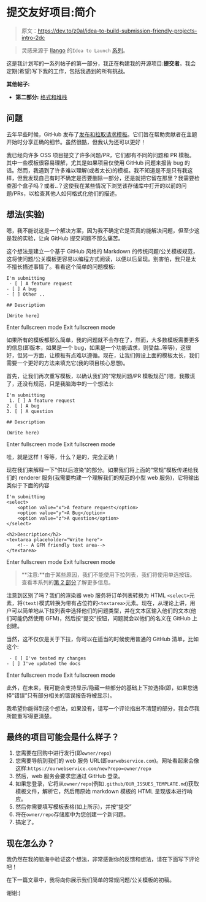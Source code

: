 # 提交友好项目:简介

> 原文：<https://dev.to/z0al/idea-to-build-submission-friendly-projects-intro-2dc>

> 灵感来源于 [Ilango](https://dev.to/ilangorajagopal) 的`Idea to Launch` [系列](https://dev.to/ilangorajagopal/idea-to-launch-building-a-side-project-in-public-2ae)。

这是我计划写的一系列帖子的第一部分，我正在构建我的开源项目:**提交者**。我会定期(希望)写下我的工作，包括我遇到的所有挑战。

**其他帖子:**

*   **第二部分:** [格式和堆栈](https://dev.to/ahmedtaj/idea-to-build-submission-friendly-projects-format--stack-7ee)

## 问题

去年早些时候，GitHub 发布了[发布和拉取请求模板](https://github.com/blog/2111-issue-and-pull-request-templates)。它们旨在帮助贡献者在主题开始时分享正确的细节。虽然很酷，但我认为还可以更好！

我已经向许多 OSS 项目提交了许多问题/PR，它们都有不同的问题和 PR 模板。其中一些模板很容易理解，尤其是如果项目仅使用 GitHub 问题来报告 bug 的话。然而，我遇到了许多难以理解(或者太长)的模板。我不知道是不是只有我这样，但我发现自己有时不确定是否要删除一部分，还是就把它留在那里？我需要检查那个盒子吗？或者..？这使我在某些情况下浏览该存储库中打开的以前的问题/PRs，以检查其他人如何格式化他们的描述。

## 想法(实验)

嗯，我不能说这是一个解决方案，因为我不确定它是否真的能解决问题，但至少这是我的实验，让向 GitHub 提交问题不那么痛苦。

这个想法是建立一个基于 GitHub 风格的 Markdown 的传统问题/公关模板规范，这将使问题/公关模板更容易以编程方式阅读，以便以后呈现。别害怕，我只是太不擅长描述事情了。看看这个简单的问题模板:

```
I'm submitting
 - [ ] A feature request
- [ ] A bug
- [ ] Other ..

## Description

[Write here] 
```

Enter fullscreen mode Exit fullscreen mode

如果所有的模板都那么简单，我的问题就不会存在了，然而，大多数模板需要更多的信息(即版本，如果是一个 bug，如果是一个功能请求，则受益..等等)，这很好，但另一方面，让模板有点难以遵循。现在，让我们假设上面的模板太长，我们需要一个更好的方法来填充它(我的项目核心思想)。

首先，让我们再次重写模板，以确认我们的“常规问题/PR 模板规范”(嗯，我撒谎了，还没有规范，只是我脑海中的一个想法:):

```
I'm submitting
 1. [ ] A feature request
2. [ ] A bug
3. [ ] A question

## Description

(Write here) 
```

Enter fullscreen mode Exit fullscreen mode

哇，就是这样！等等，什么？是的，完全正确！

现在我们来解释一下“供以后渲染”的部分。如果我们将上面的“常规”模板传递给我们的 renderer 服务(我需要构建一个理解我们的规范的小型 web 服务)，它将输出类似于下面的内容

```
I'm submitting
<select>
    <option value="x">A feature request</option>
    <option value="y">A Bug</option>
    <option value="z">A question</option>
</select>

<h2>Description</h2>
<textarea placeholder="Write here">
    <!-- A GFM friendly text area-->
</textarea> 
```

Enter fullscreen mode Exit fullscreen mode

> **注意:**由于某些原因，我们不能使用下拉列表，我们将使用单选按钮。查看本系列的[第 2 部分](https://dev.to/ahmedtaj/idea-to-build-submission-friendly-projects-format--stack-7ee)了解更多信息。

注意到区别了吗？我们的渲染器 web 服务将订单列表转换为 HTML `<select>`元素，将`(text)`模式转换为带有占位符的`<textarea>`元素。现在，从理论上讲，用户可以简单地从下拉列表中选择他们的问题类型，并在文本区输入他们的文本(他们可能仍然使用 GFM)，然后按“提交”按钮，问题就会以他们的名义在 GitHub 上创建。

当然，这不仅仅是关于下拉，你可以在适当的时候使用普通的 GitHub 清单，比如这个:

```
 - [ ] I've tested my changes
- [ ] I've updated the docs 
```

Enter fullscreen mode Exit fullscreen mode

此外，在未来，我可能会支持显示/隐藏一些部分的基础上下拉选择(即，如果您选择“错误”只有部分相关的错误报告将被显示)。

我希望你能得到这个想法，如果没有，请写一个评论指出不清楚的部分，我会尽我所能重写得更清楚。

## 最终的项目可能会是什么样子？

1.  您需要在回购中进行发行(即`owner/repo`)
2.  您需要导航到我们的 web 服务 URL(即`ourwebservice.com`)。网址看起来会像这样:`https://ourwebservice.com/new?repo=owner/repo`
3.  然后，web 服务会要求您通过 GitHub 登录。
4.  如果您登录，它将从`owner/repo`(例如`.github/OUR_ISSUES_TEMPLATE.md`)获取模板文件，解析它，然后用原始 markdown 模板的 HTML 呈现版本进行响应。
5.  然后你需要填写模板表格(如上所示)，并按“提交”
6.  将在`owner/repo`存储库中为您创建一个新问题。
7.  搞定了。

## 现在怎么办？

我仍然在我的脑海中验证这个想法，非常感谢你的反馈和想法，请在下面写下评论吧！

在下一篇文章中，我将向你展示我们简单的常规问题/公关模板的初稿。

谢谢:)